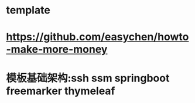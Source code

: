 # template

# https://github.com/easychen/howto-make-more-money

# 模板基础架构:ssh ssm springboot freemarker thymeleaf


